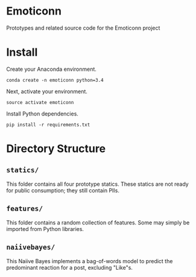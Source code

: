 # Emoticonn
Prototypes and related source code for the Emoticonn project

# Install

Create your Anaconda environment.

```
conda create -n emoticonn python=3.4
```

Next, activate your environment.

```
source activate emoticonn
```

Install Python dependencies.

```
pip install -r requirements.txt
```

# Directory Structure

## `statics/`

This folder contains all four prototype statics. These statics are not ready for public consumption; they still contain PIIs.

## `features/`

This folder contains a random collection of features. Some may simply be imported from Python libraries.

## `naiivebayes/`

This Naiive Bayes implements a bag-of-words model to predict the predominant reaction for a post, excluding "Like"s.
